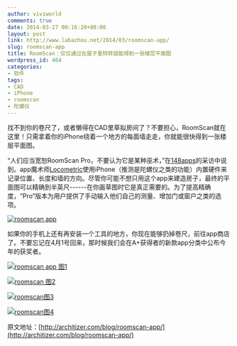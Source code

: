 ```yaml
---
author: viviworld
comments: true
date: 2014-03-27 00:16:20+00:00
layout: post
link: http://www.labazhou.net/2014/03/roomscan-app/
slug: roomscan-app
title: RoomScan：仅仅通过在屋子里转转就能得到一张楼层平面图
wordpress_id: 464
categories:
- 软件
tags:
- CAD
- iPhone
- roomscan
- 陀螺仪
---
```


找不到你的卷尺了，或者懒得在CAD里草拟房间了？不要担心，RoomScan就在这里！只需拿着你的iPhone绕着一个地方的每面墙走走，你就能很快得到一张楼层平面图。

“人们应当宽恕RoomScan Pro，不要认为它是某种巫术，”在[148apps](http://www.148apps.com/reviews/roomscan-pro/?utm_source=feedburner&utm_medium=feed&utm_campaign=Feed%3A+148apps+%28148Apps+Main%29)的采访中说到。app魔术师[Locometric](http://locometric.com/)使用iPhone（推测是陀螺仪之类的功能）内置硬件来记录位置、长度和墙的方向。尽管你可能不想只用这个app来建造房子，最终的平面图可以精确到半英尺------在你画草图时它是真正需要的。为了提高精确度，“Pro”版本为用户提供了手动输入他们自己的测量、增加门或窗户之类的选项。

[![roomscan app](http://www.labazhou.net/wp-content/uploads/2014/03/roomsan-app.gif)](http://www.labazhou.net/wp-content/uploads/2014/03/roomsan-app.gif)

如果你的手机上还有再安装一个工具的地方，你现在能够扔掉卷尺，前往app商店了。不要忘记在4月1号回来，那时候我们会在A+获得者的新款app分类中公布今年的获奖者。

[![roomscan app 图1](http://www.labazhou.net/wp-content/uploads/2014/03/roomscan-app-1-1024x561.jpg)](http://www.labazhou.net/wp-content/uploads/2014/03/roomscan-app-1.jpg)

[![roomscan 图2](http://www.labazhou.net/wp-content/uploads/2014/03/roomscan-app-2-1024x577.jpg)](http://www.labazhou.net/wp-content/uploads/2014/03/roomscan-app-2.jpg)

[![roomscan图3](http://www.labazhou.net/wp-content/uploads/2014/03/roomscan-app-3-1024x577.jpg)](http://www.labazhou.net/wp-content/uploads/2014/03/roomscan-app-3.jpg)

[![roomscan图4](http://www.labazhou.net/wp-content/uploads/2014/03/roomscan-app-4-768x1024.jpg)](http://www.labazhou.net/wp-content/uploads/2014/03/roomscan-app-4.jpg)

原文地址：[http://architizer.com/blog/roomscan-app/](http://architizer.com/blog/roomscan-app/)
